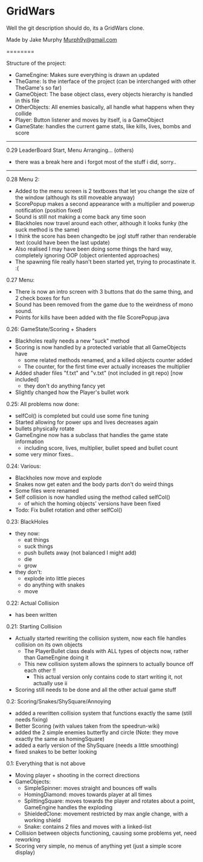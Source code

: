 GridWars
========

Well the git description should do, its a GridWars clone.

Made by Jake Murphy 
Murph9y@gmail.com

========

Structure of the project:
- GameEngine: Makes sure everything is drawn an updated
- TheGame: Is the interface of the project (can be interchanged with other TheGame's so far)
- GameObject: The base object class, every objects hierarchy is handled in this file
- OtherObjects: All enemies basically, all handle what happens when they collide
- Player: Button listener and moves by itself, is a GameObject
- GameState: handles the current game stats, like kills, lives, bombs and score

--------

0.29 LeaderBoard Start, Menu Arranging... (others)
- there was a break here and i forgot most of the stuff i did, sorry..


--------

0.28 Menu 2:
- Added to the menu screen is 2 textboxes that let you change the size of the window (although its still moveable anyway)
- ScorePopup makes a second appearance with a multiplier and powerup notification (position fixed)
- Sound is still not making a come back any time soon
- Blackholes now travel around each other, although it looks funky (the suck method is the same)
- I think the score has been changedto be jogl stuff rather than renderable text (could have been the last update)
- Also realised I may have been doing some things the hard way, completely ignoring OOP (object orientented approaches)
- The spawning file really hasn't been started yet, trying to procastinate it. :(


0.27 Menu:
- There is now an intro screen with 3 buttons that do the same thing, and 2 check boxes for fun
- Sound has been removed from the game due to the weirdness of mono sound.
- Points for kills have been added with the file ScorePopup.java

0.26: GameState/Scoring + Shaders
- Blackholes really needs a new "suck" method
- Scoring is now handled by a protected variable that all GameObjects have
  + some related methods renamed, and a killed objects counter added
  + The counter, for the first time ever actually increases the multiplier
- Added shader files "f.txt" and "v.txt" (not included in git repo) [now included]
  + they don't do anything fancy yet
- Slightly changed how the Player's bullet work


0.25: All problems now done:
- selfCol() is completed but could use some fine tuning
- Started allowing for power ups and lives decreases again
- bullets physically rotate
- GameEngine now has a subclass that handles the game state information
  + including score, lives, multiplier, bullet speed and bullet count 
- some very minor fixes..


0.24: Various:
- Blackholes now move and explode
- Snakes now get eaten and the body parts don't do weird things
- Some files were renamed
- Self collision is now handled using the method called selfCol()
  + of which the homing objects' versions have been fixed
- Todo: Fix bullet rotation and other selfCol()


0.23: BlackHoles
- they now: 
  + eat things
  + suck things
  + push bullets away (not balanced I might add) 
  + die
  + grow
- they don't:
  + explode into little pieces 
  + do anything with snakes 
  + move


0.22: Actual Collision
- has been written


0.21: Starting Collision
- Actually started rewriting the collision system, now each file handles collision on its own objects
  + The PlayerBullet class deals with ALL types of objects now, rather than GameEngine doing it
  + This new collision system allows the spinners to actually bounce off each other !!
    - This actual version only contains code to start writing it, not actually use ii
- Scoring still needs to be done and all the other actual game stuff


0.2: Scoring/Snakes/ShySquare/Annoying
- added a rewritten collision system that functions exactly the same (still needs fixing)
- Better Scoring (with values taken from the speedrun-wiki)
- added the 2 simple enemies butterfly and circle (Note: they move exactly the same as homingSquare)
- added a early version of the ShySquare (needs a little smoothing)
- fixed snakes to be better looking


0.1: Everything that is not above
- Moving player + shooting in the correct directions
- GameObjects:
  + SimpleSpinner: moves straight and bounces off walls
  + HomingDiamond: moves towards player at all times
  + SplittingSquare: moves towards the player and rotates about a point, GameEngine handles the exploding
  + ShieldedClone: movement restricted by max angle change, with a working shield
  + Snake: contains 2 files and moves with a linked-list
- Collision between objects functioning, causing some problems yet, need reworking
- Scoring very simple, no menus of anything yet (just a simple score display)
